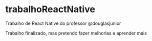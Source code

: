 # trabalhoReactNative
Trabalho de React Native do professor @douglasjunior

Trabalho finalizado, mas pretendo fazer melhorias e aprender mais 

